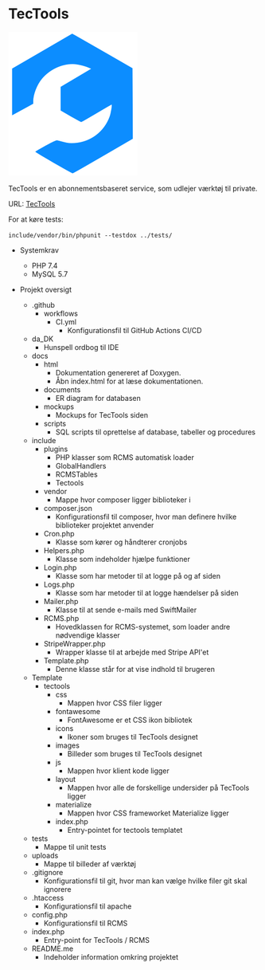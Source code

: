 # TecTools

![logo.png](template/tectools/images/logo.png)

TecTools er en abonnementsbaseret service, som udlejer værktøj til private.

URL: [TecTools](https://www.tectools.virtusb.com)

For at køre tests:

`include/vendor/bin/phpunit --testdox ../tests/`

- Systemkrav
  - PHP 7.4
  - MySQL 5.7

- Projekt oversigt
  - .github
    - workflows
      - CI.yml
        - Konfigurationsfil til GitHub Actions CI/CD
  - da_DK
    - Hunspell ordbog til IDE
  - docs
    - html
      - Dokumentation genereret af Doxygen.
      - Åbn index.html for at læse dokumentationen.
    - documents
      - ER diagram for databasen
    - mockups
      - Mockups for TecTools siden
    - scripts
      - SQL scripts til oprettelse af database, tabeller og procedures
  - include
    - plugins
      - PHP klasser som RCMS automatisk loader
      - GlobalHandlers
      - RCMSTables
      - Tectools
    - vendor
      - Mappe hvor composer ligger biblioteker i
    - composer.json
      - Konfigurationsfil til composer, hvor man definere hvilke biblioteker projektet anvender
    - Cron.php
      - Klasse som kører og håndterer cronjobs
    - Helpers.php
      - Klasse som indeholder hjælpe funktioner
    - Login.php
      - Klasse som har metoder til at logge på og af siden
    - Logs.php
      - Klasse som har metoder til at logge hændelser på siden
    - Mailer.php
      - Klasse til at sende e-mails med SwiftMailer
    - RCMS.php
      - Hovedklassen for RCMS-systemet, som loader andre nødvendige klasser
    - StripeWrapper.php
      - Wrapper klasse til at arbejde med Stripe API'et
    - Template.php
      - Denne klasse står for at vise indhold til brugeren
  - Template
    - tectools
      - css
        - Mappen hvor CSS filer ligger
      - fontawesome
        - FontAwesome er et CSS ikon bibliotek
      - icons
        - Ikoner som bruges til TecTools designet
      - images
        - Billeder som bruges til TecTools designet
      - js
        - Mappen hvor klient kode ligger
      - layout
        - Mappen hvor alle de forskellige undersider på TecTools ligger
      - materialize
        - Mappen hvor CSS frameworket Materialize ligger
      - index.php
        - Entry-pointet for tectools templatet
  - tests
    - Mappe til unit tests
  - uploads
    - Mappe til billeder af værktøj
  - .gitignore
    - Konfigurationsfil til git, hvor man kan vælge hvilke filer git skal ignorere
  - .htaccess
    - Konfigurationsfil til apache
  - config.php
    - Konfigurationsfil til RCMS
  - index.php
    - Entry-point for TecTools / RCMS
  - README.me
    - Indeholder information omkring projektet
